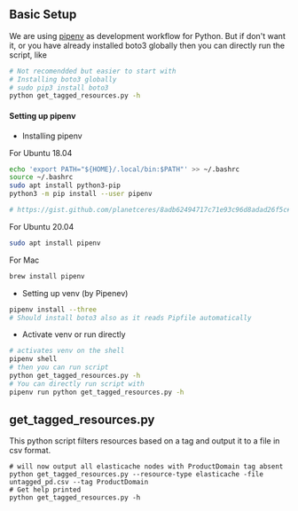 ## Basic Setup

We are using [pipenv](https://github.com/pypa/pipenv) as development workflow for Python. But if don't want it, or you have already installed boto3 globally then you can directly run the script, like
```sh
# Not recomendded but easier to start with
# Installing boto3 globally
# sudo pip3 install boto3
python get_tagged_resources.py -h
```

#### Setting up pipenv
- Installing pipenv

For Ubuntu 18.04
```sh
echo 'export PATH="${HOME}/.local/bin:$PATH"' >> ~/.bashrc
source ~/.bashrc
sudo apt install python3-pip
python3 -m pip install --user pipenv

# https://gist.github.com/planetceres/8adb62494717c71e93c96d8adad26f5c#troubleshooting-and-removal
```
For Ubuntu 20.04
```sh
sudo apt install pipenv
```
For Mac
```sh
brew install pipenv
```
- Setting up venv (by Pipenev)
```sh
pipenv install --three
# Should install boto3 also as it reads Pipfile automatically
```
- Activate venv or run directly
```sh
# activates venv on the shell
pipenv shell
# then you can run script
python get_tagged_resources.py -h
# You can directly run script with
pipenv run python get_tagged_resources.py -h
```

## get_tagged_resources.py
This python script filters resources based on a tag and output it to a file in csv format.
```
# will now output all elasticache nodes with ProductDomain tag absent
python get_tagged_resources.py --resource-type elasticache -file untagged_pd.csv --tag ProductDomain
# Get help printed
python get_tagged_resources.py -h
```
